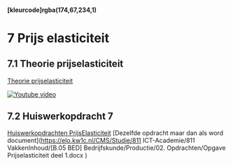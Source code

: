#### [kleurcode]rgba(174,67,234,1)

# 7 Prijs elasticiteit

## 7.1 Theorie prijselasticiteit

[Theorie prijselasticiteit](https://elo.kw1c.nl/CMS/Studie/811%20ICT-Academie/811%20VakkenInhoud/[B.05%20BED]%20Bedrijfskunde/Productie/01.%20Reader/Elasticiteit.pdf)

[![Youtube video](http://img.youtube.com/vi/JW_ZWqa9ZjM/0.jpg)](https://www.youtube.com/watch?v=JW_ZWqa9ZjM)

## 7.2 Huiswerkopdracht 7 

[Huiswerkopdrachten PrijsElasticiteit](https://elo.kw1c.nl/CMS/Studie/811%20ICT-Academie/811%20VakkenInhoud/[B.05%20BED]%20Bedrijfskunde/Productie/02.%20Opdrachten/Opdrachten%20prijselasticiteit.pdf)
[Dezelfde opdracht maar dan als word document](https://elo.kw1c.nl/CMS/Studie/811 ICT-Academie/811 VakkenInhoud/[B.05 BED] Bedrijfskunde/Productie/02. Opdrachten/Opgave Prijselasticiteit deel 1.docx )